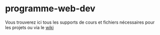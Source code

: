 # programme-web-dev
Vous trouverez ici tous les supports de cours et fichiers nécessaires pour les projets ou via le [wiki](https://github.com/SimplonSt-Gaudens/programme-web-dev-promo-2/wiki)
